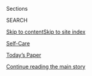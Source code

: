 <div id="app">

<div>

<div class="NYTAppHideMasthead css-zz1s19 e1suatyy0">

<div class="section css-ui9rw0 e1suatyy2">

<div class="css-11hrj97 er09x8g0">

<div class="css-6n7j50">

</div>

<span class="css-1dv1kvn">Sections</span>

<div class="css-10488qs">

<span class="css-1dv1kvn">SEARCH</span>

</div>

[Skip to content](#site-content)[Skip to site
index](#site-index)

</div>

<div id="masthead-section-label" class="css-1fnb9ct eaxe0e00">

[Self-Care](https://www.nytimes.com/section/style/self-care/)

</div>

<div class="css-10698na e1huz5gh0">

</div>

</div>

<div id="masthead-bar-one" class="section hasLinks css-15hmgas e1csuq9d3">

<div class="css-uqyvli e1csuq9d0">

</div>

<div class="css-1uqjmks e1csuq9d1">

</div>

<div class="css-9e9ivx">

[](https://myaccount.nytimes.com/auth/login?response_type=cookie&client_id=vi)

</div>

<div class="css-1bvtpon e1csuq9d2">

[Today’s Paper](https://www.nytimes.com/section/todayspaper)

</div>

</div>

</div>

</div>

<div data-aria-hidden="false">

<div id="site-content" data-role="main">

<div id="top-wrapper" class="css-15p45cc eaca97t0" type="top">

<div id="top-slug" class="css-19x0jxb eaca97t1" hidden="">

Advertisement

</div>

[Continue reading the main
story](#after-top)

<div class="ad top-wrapper" style="text-align:center;height:100%;display:block;min-height:90px">

<div id="top" class="place-ad" data-position="top" data-size-key="top">

</div>

</div>

<div id="after-top">

</div>

</div>

<div id="collection-scam-or-not" class="section css-15h4p1b e9abtgs0">

<div class="css-1j21atc e1svk9qx1">

<div class="css-fmiefx e1svk9qx2">

<div class="css-1hk7r2m eu54l5x0">

<div id="sponsor-wrapper" class="css-7a1pgi eaca97t0" type="sponsor" hidden="">

<div id="sponsor-slug" class="css-1l4mleb eaca97t1" hidden="">

Supported by

</div>

[Continue reading the main
story](#after-sponsor)

<div id="sponsor" class="ad sponsor-wrapper" style="text-align:left;height:100%;display:block">

</div>

<div id="after-sponsor">

</div>

</div>

</div>

### <span class="css-5xm8y ezz4tcd1">[Style](/section/style)</span>

</div>

<div class="css-nfcc9b e1svk9qx3">

<div class="css-vl9dhg e1svk9qx5">

<div class="css-1nrhkj6 e1svk9qx6">

# Scam or Not

<div class="follow-button-placeholder" data-collection-id="">

</div>

</div>

## <span>Fact-based information on wellness trends: Some might change your life — and some might just take your money.</span>

</div>

</div>

## <span>Fact-based information on wellness trends: Some might change your life — and some might just take your money.</span>

</div>

<div class="css-1rclpnj ekkqrpp0">

</div>

<div class="css-185go5a e1o5byef0">

<div class="css-15cbhtu">

  - [Latest](#stream-panel)
  - <span class="css-6n7j50">Search</span>
    <div class="control">
    <div class="label-container css-1dv1kvn">
    Search
    </div>
    <div class="css-wm4t3d">
    **<span id="clear-search-input" class="css-1dv1kvn">Clear this text
    input</span>
    </div>
    </div>
    <span class="css-1iovbfw"></span>

<div id="stream-panel" class="section css-8msx5b e1jz0cab1">

<div class="css-13mho3u">

1.  
    
    <div class="css-1cp3ece">
    
    <div class="css-1l4spti">
    
    [](/2020/02/13/style/self-care/coffee-benefits.html)
    
    <div class="css-79elbk">
    
    ![](https://static01.nyt.com/images/2020/02/14/fashion/14scams-coffee2/14scams-coffee2-thumbWide-v2.jpg?quality=75&auto=webp&disable=upscale)
    
    </div>
    
    ## Is Coffee Good for You?
    
    Yes\! But it depends on the kind of coffee and the quantity.
    
    <div class="css-1nqbnmb ea5icrr0">
    
    By <span class="css-1n7hynb">Dawn
    MacKeen</span>
    
    </div>
    
    </div>
    
    <div class="css-1lc2l26 e1xfvim33">
    
    </div>
    
    </div>

2.  
    
    <div class="css-1cp3ece">
    
    <div class="css-1l4spti">
    
    [](/2020/01/02/style/self-care/keto-diet-explained-benefits.html)
    
    <div class="css-79elbk">
    
    ![](https://static01.nyt.com/images/2020/01/02/fashion/02scams-keto-1/02scams-keto-1-thumbWide.jpg?quality=75&auto=webp&disable=upscale)
    
    </div>
    
    ## What Is the Keto Diet and Does It Work?
    
    Yes. But we don’t know how effective, or for how long.
    
    <div class="css-1nqbnmb ea5icrr0">
    
    By <span class="css-1n7hynb">Dawn
    MacKeen</span>
    
    </div>
    
    </div>
    
    <div class="css-1lc2l26 e1xfvim33">
    
    </div>
    
    </div>

3.  
    
    <div class="css-1cp3ece">
    
    <div class="css-1l4spti">
    
    [](/2019/11/27/style/self-care/probiotics-benefits.html)
    
    <div class="css-79elbk">
    
    ![](https://static01.nyt.com/images/2019/12/01/fashion/27scam-probiotics-1/27scam-probiotics-1-thumbWide.jpg?quality=75&auto=webp&disable=upscale)
    
    </div>
    
    ## What Are the Benefits of Probiotics?
    
    Studies suggest that certain probiotics can help in certain
    contexts. But you will need to do your research. We can help.
    
    <div class="css-1nqbnmb ea5icrr0">
    
    By <span class="css-1n7hynb">Melinda Wenner
    Moyer</span>
    
    </div>
    
    </div>
    
    <div class="css-1lc2l26 e1xfvim33">
    
    </div>
    
    </div>

4.  
    
    <div class="css-1cp3ece">
    
    <div class="css-1l4spti">
    
    [](/2019/11/23/style/self-care/intermittent-fasting-benefits.html)
    
    <div class="css-79elbk">
    
    ![](https://static01.nyt.com/images/2019/11/22/fashion/22scam-fasting-1/22scam-fasting-1-thumbWide-v2.jpg?quality=75&auto=webp&disable=upscale)
    
    </div>
    
    ## What Is Intermittent Fasting and Does It Really Work?
    
    Yes — but fasting offers weight loss similar to any reduction in
    calories. The best diet is the one where you are healthy, hydrated
    and living your best life. If fasting works for you, go for it.
    
    <div class="css-1nqbnmb ea5icrr0">
    
    By <span class="css-1n7hynb">Crystal
    Martin</span>
    
    </div>
    
    </div>
    
    <div class="css-1lc2l26 e1xfvim33">
    
    </div>
    
    </div>

5.  
    
    <div class="css-1cp3ece">
    
    <div class="css-1l4spti">
    
    [](/2019/11/09/style/self-care/collagen-benefits.html)
    
    <div class="css-79elbk">
    
    ![](https://static01.nyt.com/images/2019/11/06/fashion/06scams-collagen2/06scams-collagen2-thumbWide.jpg?quality=75&auto=webp&disable=upscale)
    
    </div>
    
    ## Are There Benefits to Collagen Supplements?
    
    Maybe\! But get ready for a long-term relationship.
    
    <div class="css-1nqbnmb ea5icrr0">
    
    By <span class="css-1n7hynb">Gabriela
    Ulloa</span>
    
    </div>
    
    </div>
    
    <div class="css-1lc2l26 e1xfvim33">
    
    </div>
    
    </div>

6.  
    
    <div class="css-1cp3ece">
    
    <div class="css-1l4spti">
    
    [](/2019/11/01/style/self-care/fish-oil-benefits.html)
    
    <div class="css-79elbk">
    
    ![](https://static01.nyt.com/images/2019/10/23/fashion/23scams-fishoil/23scams-fishoil-thumbWide-v2.jpg?quality=75&auto=webp&disable=upscale)
    
    </div>
    
    ## Should I Take Fish Oil?
    
    Omega-3 in fish oil is said to improve arthritis and reduce the
    likelihood of heart attacks. But the science suggests: Maybe just
    eat a fish once in a while.
    
    <div class="css-1nqbnmb ea5icrr0">
    
    By <span class="css-1n7hynb">Crystal
    Martin</span>
    
    </div>
    
    </div>
    
    <div class="css-1lc2l26 e1xfvim33">
    
    </div>
    
    </div>

7.  
    
    <div class="css-1cp3ece">
    
    <div class="css-1l4spti">
    
    [](/2019/10/16/style/self-care/celery-juice-benefits.html)
    
    <div class="css-79elbk">
    
    ![](https://static01.nyt.com/images/2019/10/21/fashion/21scam-celery-benefits/21scam-celery-benefits-thumbWide.jpg?quality=75&auto=webp&disable=upscale)
    
    </div>
    
    ## Is Celery Juice a Sham?
    
    There are claims that the staid, crunchy workhorse usually found
    beside Buffalo wings can heal autoimmune diseases, among other
    benefits. Is that true?
    
    <div class="css-1nqbnmb ea5icrr0">
    
    By <span class="css-1n7hynb">Dawn
    MacKeen</span>
    
    </div>
    
    </div>
    
    <div class="css-1lc2l26 e1xfvim33">
    
    </div>
    
    </div>

8.  
    
    <div class="css-1cp3ece">
    
    <div class="css-1l4spti">
    
    [](/2019/10/16/style/self-care/kombucha-benefits.html)
    
    <div class="css-79elbk">
    
    ![](https://static01.nyt.com/images/2019/10/21/fashion/21scam-kombucha-benefits/21scam-kombucha-benefits-thumbWide-v2.jpg?quality=75&auto=webp&disable=upscale)
    
    </div>
    
    ## Are There Benefits to Drinking Kombucha?
    
    If by “benefits” you mean being wildly popular and sometimes
    unpredictably alcoholic, then yes.
    
    <div class="css-1nqbnmb ea5icrr0">
    
    By <span class="css-1n7hynb">Dawn
    MacKeen</span>
    
    </div>
    
    </div>
    
    <div class="css-1lc2l26 e1xfvim33">
    
    </div>
    
    </div>

9.  
    
    <div class="css-1cp3ece">
    
    <div class="css-1l4spti">
    
    [](/2019/10/16/style/self-care/cbd-oil-benefits.html)
    
    <div class="css-79elbk">
    
    ![](https://static01.nyt.com/images/2019/10/21/fashion/21scam-CBD/21scam-CBD-thumbWide-v5.jpg?quality=75&auto=webp&disable=upscale)
    
    </div>
    
    ## What Are the Benefits of CBD?
    
    More than 60 percent of CBD users were taking it for anxiety,
    according to a survey of 5,000 people. Does it help?
    
    <div class="css-1nqbnmb ea5icrr0">
    
    By <span class="css-1n7hynb">Dawn
    MacKeen</span>
    
    </div>
    
    </div>
    
    <div class="css-1lc2l26 e1xfvim33">
    
    </div>
    
    </div>

10. 
    
    <div class="css-1cp3ece">
    
    <div class="css-1l4spti">
    
    [](/2019/10/16/style/self-care/activated-charcoal-benefits.html)
    
    <div class="css-79elbk">
    
    ![](https://static01.nyt.com/images/2019/10/21/fashion/21scam-charcoal/21scam-charcoal-thumbWide-v2.jpg?quality=75&auto=webp&disable=upscale)
    
    </div>
    
    ## What Is Activated Charcoal Used For, and Does it Really Work?
    
    Proponents claim that activated charcoal is a “natural detoxifier”
    that can remove harmful substances from the body.
    
    <div class="css-1nqbnmb ea5icrr0">
    
    By <span class="css-1n7hynb">Amitha Kalaichandran</span>
    
    </div>
    
    </div>
    
    <div class="css-1lc2l26 e1xfvim33">
    
    </div>
    
    </div>

<div class="css-13mho3u">

<div class="css-1t62hi8">

<div class="css-1stvaey">

Show
More

<div>

<div style="border:0;clip:rect(0 0 0 0);height:1px;margin:-1px;overflow:hidden;white-space:nowrap;padding:0;width:1px;position:absolute" data-role="log" data-aria-live="assertive">

</div>

<div style="border:0;clip:rect(0 0 0 0);height:1px;margin:-1px;overflow:hidden;white-space:nowrap;padding:0;width:1px;position:absolute" data-role="log" data-aria-live="assertive">

</div>

<div style="border:0;clip:rect(0 0 0 0);height:1px;margin:-1px;overflow:hidden;white-space:nowrap;padding:0;width:1px;position:absolute" data-role="log" data-aria-live="polite">

</div>

<div style="border:0;clip:rect(0 0 0 0);height:1px;margin:-1px;overflow:hidden;white-space:nowrap;padding:0;width:1px;position:absolute" data-role="log" data-aria-live="polite">

</div>

</div>

</div>

</div>

</div>

</div>

<div class="css-g6hk37 supplemental">

<div id="mid1-wrapper" class="css-10wkyv7 eaca97t0" type="lede">

<div id="mid1-slug" class="css-1tag3rd eaca97t1">

Advertisement

</div>

[Continue reading the main
story](#after-mid1)

<div id="mid1" class="ad mid1-wrapper" style="text-align:center;height:100%;display:block;min-height:250px">

</div>

<div id="after-mid1">

</div>

</div>

<div id="mktg-wrapper" class="css-oxle51 eaca97t0" type="mktg">

<div id="mktg-slug" class="css-1tag3rd eaca97t1">

Advertisement

</div>

[Continue reading the main
story](#after-mktg)

<div id="mktg" class="ad mktg-wrapper" style="text-align:center;height:100%;display:block">

</div>

<div id="after-mktg">

</div>

</div>

</div>

</div>

</div>

</div>

</div>

</div>

## Site Index

<div>

</div>

## Site Information Navigation

  - [© <span>2020</span> <span>The New York Times
    Company</span>](https://help.nytimes.com/hc/en-us/articles/115014792127-Copyright-notice)

<!-- end list -->

  - [NYTCo](https://www.nytco.com/)
  - [Contact
    Us](https://help.nytimes.com/hc/en-us/articles/115015385887-Contact-Us)
  - [Work with us](https://www.nytco.com/careers/)
  - [Advertise](https://nytmediakit.com/)
  - [T Brand Studio](http://www.tbrandstudio.com/)
  - [Your Ad
    Choices](https://www.nytimes.com/privacy/cookie-policy#how-do-i-manage-trackers)
  - [Privacy](https://www.nytimes.com/privacy)
  - [Terms of
    Service](https://help.nytimes.com/hc/en-us/articles/115014893428-Terms-of-service)
  - [Terms of
    Sale](https://help.nytimes.com/hc/en-us/articles/115014893968-Terms-of-sale)
  - [Site
    Map](https://spiderbites.nytimes.com)
  - [Help](https://help.nytimes.com/hc/en-us)
  - [Subscriptions](https://www.nytimes.com/subscription?campaignId=37WXW)

</div>

</div>
